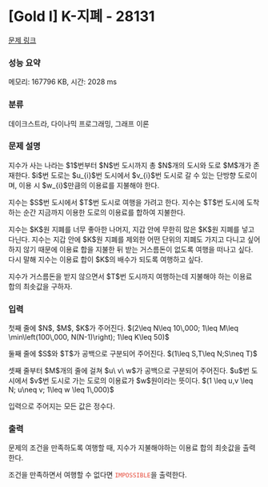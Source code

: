 # [Gold I] K-지폐 - 28131 

[문제 링크](https://www.acmicpc.net/problem/28131) 

### 성능 요약

메모리: 167796 KB, 시간: 2028 ms

### 분류

데이크스트라, 다이나믹 프로그래밍, 그래프 이론

### 문제 설명

<p>지수가 사는 나라는 $1$번부터 $N$번 도시까지 총 $N$개의 도시와 도로 $M$개가 존재한다. $i$번 도로는 $u_{i}$번 도시에서 $v_{i}$번 도시로 갈 수 있는 단방향 도로이며, 이용 시 $w_{i}$만큼의 이용료를 지불해야 한다.</p>

<p>지수는 $S$번 도시에서 $T$번 도시로 여행을 가려고 한다. 지수는 $T$번 도시에 도착하는 순간 지금까지 이용한 도로의 이용료를 합하여 지불한다.</p>

<p>지수는 $K$원 지폐를 너무 좋아한 나머지, 지갑 안에 무한히 많은 $K$원 지폐를 넣고 다닌다. 지수는 지갑 안에 $K$원 지폐를 제외한 어떤 단위의 지폐도 가지고 다니고 싶어 하지 않기 때문에 이용료 합을 지불한 뒤 받는 거스름돈이 없도록 여행을 떠나고 싶다. 다시 말해 지수는 이용료 합이 $K$의 배수가 되도록 여행하고 싶다.</p>

<p>지수가 거스름돈을 받지 않으면서 $T$번 도시까지 여행하는데 지불해야 하는 이용료 합의 최솟값을 구하자.</p>

### 입력 

 <p>첫째 줄에 $N$, $M$, $K$가 주어진다. $(2\leq N\leq 10\,000; 1\leq M\leq \min\left(100\,000, N(N-1)\right); 1\leq K\leq 50)$</p>

<p>둘째 줄에 $S$와 $T$가 공백으로 구분되어 주어진다. $(1\leq S,T\leq N;S\neq T)$</p>

<p>셋째 줄부터 $M$개의 줄에 걸쳐 $u\ v\ w$가 공백으로 구분되어 주어진다. $u$번 도시에서 $v$번 도시로 가는 도로의 이용료가 $w$원이라는 뜻이다. $(1 \leq u,v \leq N; u\neq v; 1\leq w \leq 1\,000)$</p>

<p>입력으로 주어지는 모든 값은 정수다.</p>

### 출력 

 <p>문제의 조건을 만족하도록 여행할 때, 지수가 지불해야하는 이용료 합의 최솟값을 출력한다.</p>

<p>조건을 만족하면서 여행할 수 없다면 <span style="color:#e74c3c;"><samp><code>IMPOSSIBLE</code></samp></span>을 출력한다.</p>

